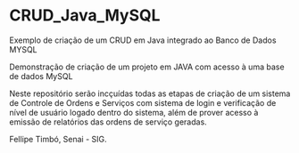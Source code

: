 # CRUD_Java_MySQL
Exemplo de criação de um CRUD em Java integrado ao Banco de Dados MYSQL

Demonstração de criação de um projeto em JAVA com acesso à uma base de dados MySQL

Neste repositório serão incçuídas todas as etapas de criação de um sistema de Controle de Ordens e Serviços com sistema de login e verificação de nível de usuário logado dentro do sistema, além de prover acesso à emissão de relatórios das ordens de serviço geradas.

Fellipe Timbó, Senai - SIG.
